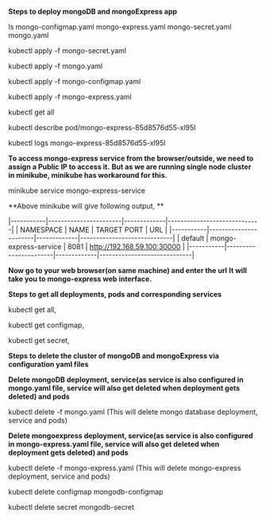 **Steps to deploy mongoDB and mongoExpress app**
 
ls
mongo-configmap.yaml  mongo-express.yaml  mongo-secret.yaml  mongo.yaml

kubectl apply -f mongo-secret.yaml

kubectl apply -f mongo.yaml



kubectl apply -f mongo-configmap.yaml

kubectl apply -f mongo-express.yaml


kubectl get all



 kubectl describe pod/mongo-express-85d8576d55-xl95l

 kubectl logs mongo-express-85d8576d55-xl95l

**To access mongo-express service from the browser/outside, we need to assign a Public IP to access it.**
**But as we are running single node cluster in minikube, minikube has workaround for this.**

minikube service mongo-express-service

**Above minikube will give following output, **

|-----------|-----------------------|-------------|-----------------------------|
| NAMESPACE |         NAME          | TARGET PORT |             URL             |
|-----------|-----------------------|-------------|-----------------------------|
| default   | mongo-express-service |        8081 | http://192.168.59.100:30000 |
|-----------|-----------------------|-------------|-----------------------------|



**Now go to your web browser(on same machine) and enter the url**
**It will take you to mongo-express web interface.**




**Steps to get all deployments, pods and corresponding services**

  kubectl get all,
  
  kubectl get configmap,
  
  kubectl get secret,

**Steps to delete the cluster of mongoDB and mongoExpress via configuration yaml files**

**Delete mongoDB deployment, service(as service is also configured in mongo.yaml file, service will also get deleted when deployment gets deleted) and pods**

  kubectl delete -f mongo.yaml (This will delete mongo database deployment, service and pods)

**Delete mongoexpress deployment, service(as service is also configured in mongo-express.yaml file, service will also get deleted when deployment gets deleted) and pods**
  
  kubectl delete -f mongo-express.yaml (This will delete mongo-express deployment, service and pods)

  kubectl delete configmap mongodb-configmap
  
  kubectl delete secret mongodb-secret




